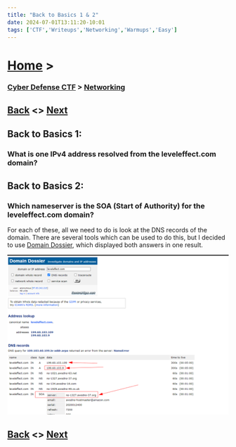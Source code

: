 ```yaml
---
title: "Back to Basics 1 & 2"
date: 2024-07-01T13:11:20-10:01
tags: ['CTF','Writeups','Networking','Warmups','Easy']
---
```



# [Home](https://jjolley91.github.io/blog/) >

###  [Cyber Defense CTF](https://jjolley91.github.io/blog/level_effect_cyber_defense_ctf_2024/) >  [Networking](https://jjolley91.github.io/blog/level_effect_cyber_defense_ctf_2024/networking/)

## [Back](https://jjolley91.github.io/blog/level_effect_cyber_defense_ctf_2024/networking/)  <> [Next](https://jjolley91.github.io/blog/level_effect_cyber_defense_ctf_2024/networking/ask_and_rcv_1_2_3)

## Back to Basics 1:

### What is one IPv4 address resolved from the leveleffect.com domain?


## Back to Basics 2:

### Which nameserver is the SOA (Start of Authority) for the leveleffect.com domain?

For each of these, all we need to do is look at the DNS records of the domain. There are several tools which can be used to do this, but I decided to use [Domain Dossier](https://centralops.net/co/domaindossier.aspx), which displayed both answers in one result.


![back_to_basics_1_2](https://github.com/jjolley91/blog/blob/main/static/le_ctf_24/back_to_basics_1_2.png?raw=true)


## [Back](https://jjolley91.github.io/blog/level_effect_cyber_defense_ctf_2024/networking/)  <> [Next](https://jjolley91.github.io/blog/level_effect_cyber_defense_ctf_2024/networking/ask_and_rcv_1_2_3)